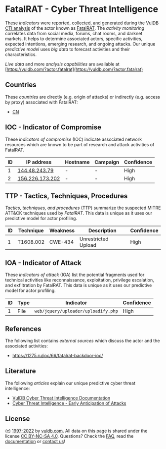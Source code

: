 # FatalRAT - Cyber Threat Intelligence

These _indicators_ were reported, collected, and generated during the [VulDB CTI analysis](https://vuldb.com/?kb.cti) of the actor known as [FatalRAT](https://vuldb.com/?actor.fatalrat). The _activity monitoring_ correlates data from social media, forums, chat rooms, and darknet markets. It helps to determine associated actors, specific activities, expected intentions, emerging research, and ongoing attacks. Our unique _predictive model_ uses _big data_ to forecast activities and their characteristics.

_Live data_ and more _analysis capabilities_ are available at [https://vuldb.com/?actor.fatalrat](https://vuldb.com/?actor.fatalrat)

## Countries

These _countries_ are directly (e.g. origin of attacks) or indirectly (e.g. access by proxy) associated with FatalRAT:

* [CN](https://vuldb.com/?country.cn)

## IOC - Indicator of Compromise

These _indicators of compromise_ (IOC) indicate associated network resources which are known to be part of research and attack activities of FatalRAT.

ID | IP address | Hostname | Campaign | Confidence
-- | ---------- | -------- | -------- | ----------
1 | [144.48.243.79](https://vuldb.com/?ip.144.48.243.79) | - | - | High
2 | [156.226.173.202](https://vuldb.com/?ip.156.226.173.202) | - | - | High

## TTP - Tactics, Techniques, Procedures

_Tactics, techniques, and procedures_ (TTP) summarize the suspected MITRE ATT&CK techniques used by _FatalRAT_. This data is unique as it uses our predictive model for actor profiling.

ID | Technique | Weakness | Description | Confidence
-- | --------- | -------- | ----------- | ----------
1 | T1608.002 | CWE-434 | Unrestricted Upload | High

## IOA - Indicator of Attack

These _indicators of attack_ (IOA) list the potential fragments used for technical activities like reconnaissance, exploitation, privilege escalation, and exfiltration by FatalRAT. This data is unique as it uses our predictive model for actor profiling.

ID | Type | Indicator | Confidence
-- | ---- | --------- | ----------
1 | File | `web/jquery/uploader/uploadify.php` | High

## References

The following list contains _external sources_ which discuss the actor and the associated activities:

* https://1275.ru/ioc/66/fatalrat-backdoor-ioc/

## Literature

The following _articles_ explain our unique predictive cyber threat intelligence:

* [VulDB Cyber Threat Intelligence Documentation](https://vuldb.com/?kb.cti)
* [Cyber Threat Intelligence - Early Anticipation of Attacks](https://www.scip.ch/en/?labs.20201022)

## License

(c) [1997-2022](https://vuldb.com/?kb.changelog) by [vuldb.com](https://vuldb.com/?kb.about). All data on this page is shared under the license [CC BY-NC-SA 4.0](https://creativecommons.org/licenses/by-nc-sa/4.0/). Questions? Check the [FAQ](https://vuldb.com/?kb.faq), read the [documentation](https://vuldb.com/?kb) or [contact us](https://vuldb.com/?contact)!
